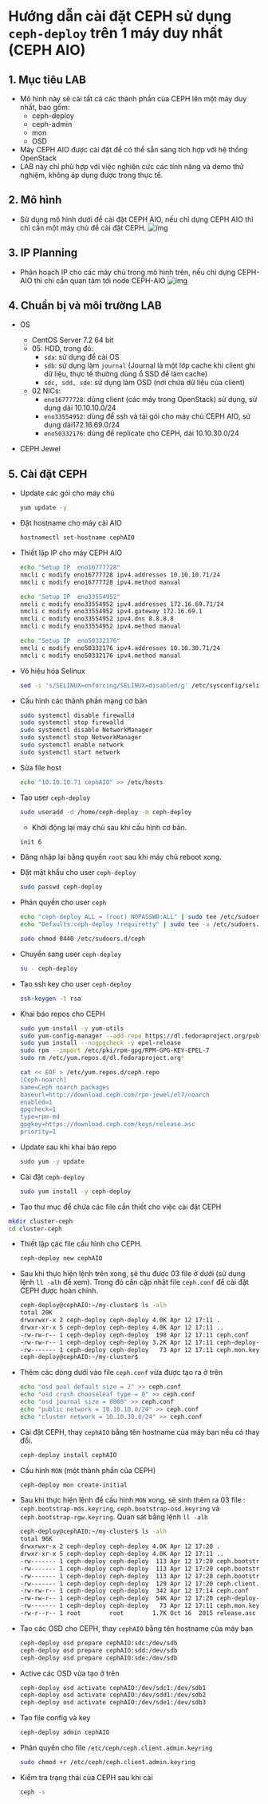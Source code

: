 # Hướng dẫn cài đặt CEPH sử dụng `ceph-deploy` trên 1 máy duy nhất (CEPH AIO)

## 1. Mục tiêu LAB
- Mô hình này sẽ cài tất cả các thành phần của CEPH lên một máy duy nhất, bao gồm:
  - ceph-deploy
  - ceph-admin
  - mon
  - OSD
- Máy CEPH AIO được cài đặt để có thể sẵn sàng tích hợp với hệ thống OpenStack
- LAB này chỉ phù hợp với việc nghiên cức các tính năng và demo thử nghiệm, không áp dụng được trong thực tế.

## 2. Mô hình 
- Sử dụng mô hình dưới để cài đặt CEPH AIO, nếu chỉ dựng CEPH AIO thì chỉ cần một máy chủ để cài đặt CEPH. 
![img](../images/topology_OPS_CEPH-AIO_CentOS7.2.png)

## 3. IP Planning
- Phân hoạch IP cho các máy chủ trong mô hình trên, nếu chỉ dựng CEPH-AIO thì chỉ cần quan tâm tới node CEPH-AIO
![img](../images/ip-planning-OPS-CEPH-AIO-CentOS7.2.png)

## 4. Chuẩn bị và môi trường LAB
 
- OS
  - CentOS Server 7.2 64 bit
  - 05: HDD, trong đó:
    - `sda`: sử dụng để cài OS
    - `sdb`: sử dụng làm `journal` (Journal là một lớp cache khi client ghi dữ liệu, thực tế thường dùng ổ SSD để làm cache)
    - `sdc, sdd, sde`: sử dụng làm OSD (nơi chứa dữ liệu của client)
  - 02 NICs: 
    - `eno16777728`: dùng client (các máy trong OpenStack) sử dụng, sử dụng dải 10.10.10.0/24
    - `eno33554952`: dùng để ssh và tải gói cho máy chủ CEPH AIO, sử dụng dải172.16.69.0/24
    - `eno50332176`: dùng để replicate cho CEPH, dải 10.10.30.0/24
  
- CEPH Jewel

## 5. Cài đặt CEPH

- Update các gói cho máy chủ 
  ```sh
  yum update -y
  ```

- Đặt hostname cho máy cài AIO
  ```sh
  hostnamectl set-hostname cephAIO  
  ```
- Thiết lập IP cho máy CEPH AIO
  ```sh
  echo "Setup IP  eno16777728"
  nmcli c modify eno16777728 ipv4.addresses 10.10.10.71/24
  nmcli c modify eno16777728 ipv4.method manual

  echo "Setup IP  eno33554952"
  nmcli c modify eno33554952 ipv4.addresses 172.16.69.71/24
  nmcli c modify eno33554952 ipv4.gateway 172.16.69.1
  nmcli c modify eno33554952 ipv4.dns 8.8.8.8
  nmcli c modify eno33554952 ipv4.method manual

  echo "Setup IP  eno50332176"
  nmcli c modify eno50332176 ipv4.addresses 10.10.30.71/24
  nmcli c modify eno50332176 ipv4.method manual
  ```
  
- Vô hiệu hóa Selinux
  ```sh
  sed -i 's/SELINUX=enforcing/SELINUX=disabled/g' /etc/sysconfig/selinux
  ```

- Cấu hình các thành phần mạng cơ bản
  ```sh
  sudo systemctl disable firewalld
  sudo systemctl stop firewalld
  sudo systemctl disable NetworkManager
  sudo systemctl stop NetworkManager
  sudo systemctl enable network
  sudo systemctl start network
  ```

- Sửa file host 
  ```sh
  echo "10.10.10.71 cephAIO" >> /etc/hosts
  ```

- Tạo user `ceph-deploy`
  ```sh
  sudo useradd -d /home/ceph-deploy -m ceph-deploy
  ```

  - Khởi động lại máy chủ sau khi cấu hình cơ bản.
  ```sh
  init 6
  ```

- Đăng nhập lại bằng quyền `root` sau khi máy chủ reboot xong.
  
  
- Đặt mật khẩu cho user `ceph-deploy`
  ```sh
  sudo passwd ceph-deploy
  ```
  
- Phân quyền cho user `ceph`
  ```sh
  echo "ceph-deploy ALL = (root) NOPASSWD:ALL" | sudo tee /etc/sudoers.d/ceph
  echo "Defaults:ceph-deploy !requiretty" | sudo tee -a /etc/sudoers.d/ceph
  
  sudo chmod 0440 /etc/sudoers.d/ceph
  ```
- Chuyển sang user `ceph-deploy`
  ```sh
  su - ceph-deploy
  ```

- Tạo ssh key cho user `ceph-deploy`
  ```sh
  ssh-keygen -t rsa
  ```

- Khai báo repos cho CEPH 
  ```sh
  sudo yum install -y yum-utils
  sudo yum-config-manager --add-repo https://dl.fedoraproject.org/pub/epel/7/x86_64/ 
  sudo yum install --nogpgcheck -y epel-release 
  sudo rpm --import /etc/pki/rpm-gpg/RPM-GPG-KEY-EPEL-7 
  sudo rm /etc/yum.repos.d/dl.fedoraproject.org*
  ```
   
  ```sh
  cat << EOF > /etc/yum.repos.d/ceph.repo
  [Ceph-noarch]
  name=Ceph noarch packages
  baseurl=http://download.ceph.com/rpm-jewel/el7/noarch
  enabled=1
  gpgcheck=1
  type=rpm-md
  gpgkey=https://download.ceph.com/keys/release.asc
  priority=1
  ```

- Update sau khi khai báo repo
  ```sh
  sudo yum -y update
  ```

- Cài đặt `ceph-deploy` 
  ```sh
  sudo yum install -y ceph-deploy
  ```

- Tạo thư mục để chứa các file cần thiết cho việc cài đặt CEPH 
```sh
mkdir cluster-ceph
cd cluster-ceph
```

- Thiết lập các file cấu hình cho CEPH.
  ```sh
  ceph-deploy new cephAIO
  ```

- Sau khi thực hiện lệnh trên xong, sẽ thu được 03 file ở dưới (sử dụng lệnh `ll -alh` để xem). Trong đó cần cập nhật file `ceph.conf` để cài đặt CEPH được hoàn chỉnh.
  ```sh
  ceph-deploy@cephAIO:~/my-cluster$ ls -alh
  total 20K
  drwxrwxr-x 2 ceph-deploy ceph-deploy 4.0K Apr 12 17:11 .
  drwxr-xr-x 5 ceph-deploy ceph-deploy 4.0K Apr 12 17:11 ..
  -rw-rw-r-- 1 ceph-deploy ceph-deploy  198 Apr 12 17:11 ceph.conf
  -rw-rw-r-- 1 ceph-deploy ceph-deploy 3.2K Apr 12 17:11 ceph-deploy-ceph.log
  -rw------- 1 ceph-deploy ceph-deploy   73 Apr 12 17:11 ceph.mon.keyring
  ceph-deploy@cephAIO:~/my-cluster$
  ```

- Thêm các dòng dưới vào file `ceph.conf` vừa được tạo ra ở trên
  ```sh
  echo "osd pool default size = 2" >> ceph.conf
  echo "osd crush chooseleaf type = 0" >> ceph.conf
  echo "osd journal size = 8000" >> ceph.conf
  echo "public network = 10.10.10.0/24" >> ceph.conf
  echo "cluster network = 10.10.30.0/24" >> ceph.conf
  ```
  
- Cài đặt CEPH, thay `cephAIO` bằng tên hostname của máy bạn nếu có thay đổi.
  ```sh
  ceph-deploy install cephAIO
  ```

- Cấu hình `MON` (một thành phần của CEPH)
  ```sh
  ceph-deploy mon create-initial
  ```

- Sau khi thực hiện lệnh để cấu hình `MON` xong, sẽ sinh thêm ra 03 file : `ceph.bootstrap-mds.keyring`, `ceph.bootstrap-osd.keyring` và `ceph.bootstrap-rgw.keyring`. Quan sát bằng lệnh `ll -alh`

  ```sh
  ceph-deploy@cephAIO:~/my-cluster$ ls -alh
  total 96K
  drwxrwxr-x 2 ceph-deploy ceph-deploy 4.0K Apr 12 17:20 .
  drwxr-xr-x 5 ceph-deploy ceph-deploy 4.0K Apr 12 17:11 ..
  -rw------- 1 ceph-deploy ceph-deploy  113 Apr 12 17:20 ceph.bootstrap-mds.keyring
  -rw------- 1 ceph-deploy ceph-deploy  113 Apr 12 17:20 ceph.bootstrap-osd.keyring
  -rw------- 1 ceph-deploy ceph-deploy  113 Apr 12 17:20 ceph.bootstrap-rgw.keyring
  -rw------- 1 ceph-deploy ceph-deploy  129 Apr 12 17:20 ceph.client.admin.keyring
  -rw-rw-r-- 1 ceph-deploy ceph-deploy  342 Apr 12 17:14 ceph.conf
  -rw-rw-r-- 1 ceph-deploy ceph-deploy  54K Apr 12 17:20 ceph-deploy-ceph.log
  -rw------- 1 ceph-deploy ceph-deploy   73 Apr 12 17:11 ceph.mon.keyring
  -rw-r--r-- 1 root        root        1.7K Oct 16  2015 release.asc
  ```

- Tạo các OSD cho CEPH, thay `cephAIO` bằng tên hostname của máy bạn 
  ```sh
  ceph-deploy osd prepare cephAIO:sdc:/dev/sdb
  ceph-deploy osd prepare cephAIO:sdd:/dev/sdb
  ceph-deploy osd prepare cephAIO:sde:/dev/sdb
  ```

- Active các OSD vừa tạo ở trên
  ```sh
  ceph-deploy osd activate cephAIO:/dev/sdc1:/dev/sdb1
  ceph-deploy osd activate cephAIO:/dev/sdd1:/dev/sdb2
  ceph-deploy osd activate cephAIO:/dev/sde1:/dev/sdb3
  ```
- Tạo file config và key
  ```sh
  ceph-deploy admin cephAIO
  ```

- Phân quyền cho file `/etc/ceph/ceph.client.admin.keyring`
  ```sh
  sudo chmod +r /etc/ceph/ceph.client.admin.keyring
  ```
  
- Kiểm tra trạng thái của CEPH sau khi cài
  ```sh
  ceph -s
  ```  
